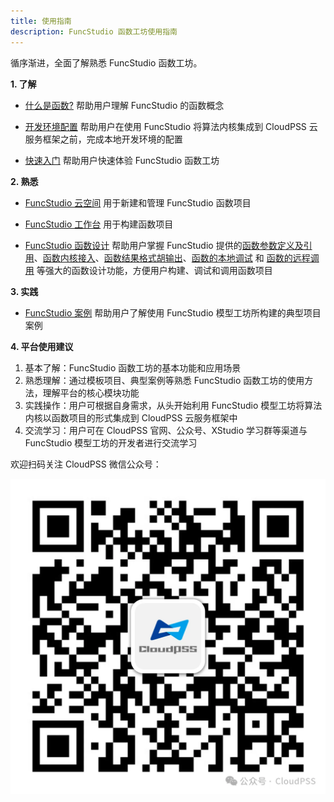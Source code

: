 ```yaml
---
title: 使用指南
description: FuncStudio 函数工坊使用指南
---
```


循序渐进，全面了解熟悉 FuncStudio 函数工坊。

**1. 了解**

* [什么是函数?](../20-what-is-a-function/index.md) 帮助用户理解 FuncStudio 的函数概念
  
* [开发环境配置](../30-dev-env-setup/index.md) 帮助用户在使用 FuncStudio 将算法内核集成到 CloudPSS 云服务框架之前，完成本地开发环境的配置

* [快速入门](../40-quick-start/index.md) 帮助用户快速体验 FuncStudio 函数工坊

**2. 熟悉**

* [FuncStudio 云空间](../50-cloud-space/index.md) 用于新建和管理 FuncStudio 函数项目

* [FuncStudio 工作台](../60-workbench/index.md) 用于构建函数项目

* [FuncStudio 函数设计](../70-funcstion-design/index.md) 帮助用户掌握 FuncStudio 提供的[函数参数定义及引用](../70-funcstion-design/10-defining-function-params/index.md)、[函数内核接入](../70-funcstion-design/20-integrating-kernels/index.md)、[函数结果格式胡输出](../70-funcstion-design/30-formatting-output/index.md)、[函数的本地调试](../70-funcstion-design/40-local-debugging/index.md) 和 [函数的远程调用](../70-funcstion-design/50-remote-call/index.md) 等强大的函数设计功能，方便用户构建、调试和调用函数项目

**3. 实践**

* [FuncStudio 案例](../80-case-study/index.md) 帮助用户了解使用 FuncStudio 模型工坊所构建的典型项目案例


**4. 平台使用建议**

 1.	基本了解：FuncStudio 函数工坊的基本功能和应用场景
 2.	熟悉理解：通过模板项目、典型案例等熟悉 FuncStudio 函数工坊的使用方法，理解平台的核心模块功能
 3.	实践操作：用户可根据自身需求，从头开始利用 FuncStudio 模型工坊将算法内核以函数项目的形式集成到 CloudPSS 云服务框架中
 4.	交流学习：用户可在 CloudPSS 官网、公众号、XStudio 学习群等渠道与 FuncStudio 模型工坊的开发者进行交流学习

欢迎扫码关注 CloudPSS 微信公众号：

![CloudPSS =x300](./logo.png )